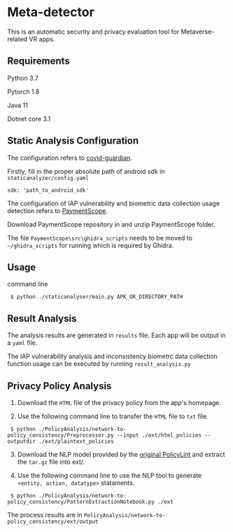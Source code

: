 # Meta-detector
This is an automatic security and privacy evaluation tool for Metaverse-related VR apps.
## Requirements
Python 3.7

Pytorch 1.8

Java 11

Dotnet core 3.1

## Static Analysis Configuration
The configuration refers to [covid-guardian](https://github.com/covid-guardian/covid-guardian).

Firstly, fill in the proper absolute path of android sdk in `staticanalyzer/config.yaml`
```text
sdk: 'path_to_android_sdk'
```
The configuration of IAP vulnerability and biometric data collection usage detection refers to [PaymentScope](https://github.com/OSUSecLab/PaymentScope).

Download PaymentScope repository in and unzip PaymentScope folder.

The file `PaymentScope\src\ghidra_scripts` needs to be moved to `~/ghidra_scripts` for running which is required by Ghidra.

## Usage
command line 
```text
 $ python ./staticanalyser/main.py APK_OR_DIRECTORY_PATH
```
## Result Analysis
The analysis results are generated in `results` file. Each app will be output in a `yaml` file. 

The IAP vulnerability analysis and inconsistency biometrc data collection function usage can be executed by running `result_analysis.py`

## Privacy Policy Analysis
1. Download the `HTML` file of the privacy policy from the app's homepage.

2. Use the following command line to transfer the `HTML` file to `txt` file.
```text
 $ python ./PolicyAnalysis/network-to-policy_consistency/Preprocessor.py --input ./ext/html_policies --outputdir ./ext/plaintext_policies
```

3.  Download the NLP model provided by the [original PolicyLint](https://github.com/benandow/PrivacyPolicyAnalysis) and extract the `tar.gz` file into ext/.

4. Use the following command line to use the NLP tool to generate `<entity, action, datatype>` stataments.
```text
 $ python ./PolicyAnalysis/network-to-policy_consistency/PatternExtractionNotebook.py ./ext
```
The process results are in `PolicyAnalysis/network-to-policy_consistency/ext/output`

